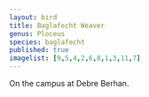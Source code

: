 ```yaml
---
layout: bird
title: Baglafecht Weaver
genus: Ploceus
species: baglafecht
published: true
imagelist: [9,5,4,2,6,8,1,3,11,7]
---
```


On the campus at Debre Berhan.
